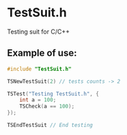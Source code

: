 # TestSuit.h
Testing suit for C/C++

## Example of use:
```c
#include "TestSuit.h"

TSNewTestSuit(2) // tests counts -> 2

TSTest("Testing TestSuit.h", {
	int a = 100;
	TSCheck(a == 100);
});

TSEndTestSuit // End testing

```

